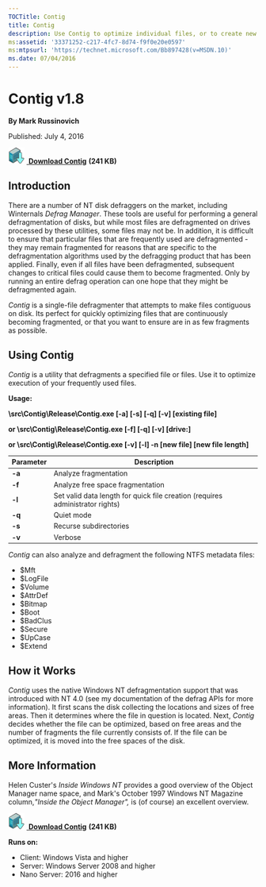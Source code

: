 ```yaml
--- 
TOCTitle: Contig
title: Contig
description: Use Contig to optimize individual files, or to create new files that are contiguous.
ms:assetid: '33371252-c217-4fc7-8d74-f9f0e20e0597'
ms:mtpsurl: 'https://technet.microsoft.com/Bb897428(v=MSDN.10)'
ms.date: 07/04/2016
---
```


# Contig v1.8

**By Mark Russinovich**

Published: July 4, 2016

[![Download](media/shared/Download_sm.png)](https://download.sysinternals.com/files/Contig.zip) [ **Download Contig**](https://download.sysinternals.com/files/Contig.zip) **(241 KB)**

## Introduction

There are a number of NT disk defraggers on the market, including
Winternals *Defrag Manager*. These tools are useful for performing a
general defragmentation of disks, but while most files are defragmented
on drives processed by these utilities, some files may not be. In
addition, it is difficult to ensure that particular files that are
frequently used are defragmented - they may remain fragmented for
reasons that are specific to the defragmentation algorithms used by the
defragging product that has been applied. Finally, even if all files
have been defragmented, subsequent changes to critical files could cause
them to become fragmented. Only by running an entire defrag operation
can one hope that they might be defragmented again.

*Contig* is a single-file defragmenter that attempts to make files
contiguous on disk. Its perfect for quickly optimizing files that are
continuously becoming fragmented, or that you want to ensure are in as
few fragments as possible.  

## Using Contig

*Contig* is a utility that defragments a specified file or files. Use it
to optimize execution of your frequently used files.

**Usage:**

**\\src\\Contig\\Release\\Contig.exe \[-a\] \[-s\] \[-q\] \[-v\]
\[existing file\]**

**or \\src\\Contig\\Release\\Contig.exe \[-f\] \[-q\] \[-v\]
\[drive:\]**

**or \\src\\Contig\\Release\\Contig.exe \[-v\] \[-l\] -n \[new file\]
\[new file length\]**

|Parameter  |Description  |
|---------|---------|
|  **-a** |  Analyze fragmentation|
|  **-f** |  Analyze free space fragmentation|
|  **-l** |  Set valid data length for quick file creation (requires administrator rights)|
|  **-q** |  Quiet mode|
|  **-s** |  Recurse subdirectories|
|  **-v** |  Verbose|

*Contig* can also analyze and defragment the following NTFS metadata
files:

- \$Mft
- \$LogFile
- \$Volume
- \$AttrDef
- \$Bitmap
- \$Boot
- \$BadClus
- \$Secure
- \$UpCase
- \$Extend

## How it Works

*Contig* uses the native Windows NT defragmentation support that was
introduced with NT 4.0 (see my documentation of the defrag APIs for more
information). It first scans the disk collecting the locations and sizes
of free areas. Then it determines where the file in question is located.
Next, *Contig* decides whether the file can be optimized, based on free
areas and the number of fragments the file currently consists of. If the
file can be optimized, it is moved into the free spaces of the disk.  

## More Information

Helen Custer's *Inside Windows NT* provides a good overview of the
Object Manager name space, and Mark's October 1997 Windows NT Magazine
column,*"Inside the Object Manager",* is (of course) an excellent
overview.

[![Download](media/shared/Download_sm.png)](https://download.sysinternals.com/files/Contig.zip) [ **Download Contig**](https://download.sysinternals.com/files/Contig.zip) **(241 KB)**

**Runs on:**

- Client: Windows Vista and higher
- Server: Windows Server 2008 and higher
- Nano Server: 2016 and higher
